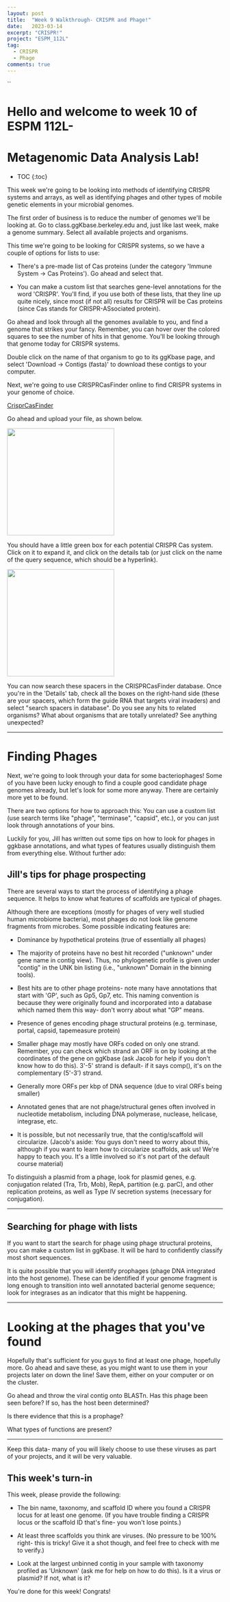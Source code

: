 ```yaml
---
layout: post
title:  "Week 9 Walkthrough- CRISPR and Phage!"
date:   2023-03-14
excerpt: "CRISPR!"
project: "ESPM_112L"
tag:
  - CRISPR
  - Phage
comments: true
---
```



``
<h1>Hello and welcome to week 10 of ESPM 112L-</h1>

<h1>Metagenomic Data Analysis Lab!</h1>

* TOC
{:toc}

This week we're going to be looking into methods of identifying CRISPR systems and arrays, as well as identifying phages and other types of mobile genetic elements in your microbial genomes.

The first order of business is to reduce the number of genomes we'll be looking at. Go to class.ggKbase.berkeley.edu and, just like last week, make a genome summary. Select all available projects and organisms.

This time we're going to be looking for CRISPR systems, so we have a couple of options for lists to use:

  - There's a pre-made list of Cas proteins (under the category 'Immune System -> Cas Proteins'). Go ahead and select that.

  - You can make a custom list that searches gene-level annotations for the word 'CRISPR'. You'll find, if you use both of these lists, that they line up quite nicely, since most (if not all) results for CRISPR will be Cas proteins (since Cas stands for CRISPR-ASsociated protein).

Go ahead and look through all the genomes available to you, and find a genome that strikes your fancy. Remember, you can hover over the colored squares to see the number of hits in that genome. You'll be looking through that genome today for CRISPR systems.

Double click on the name of that organism to go to its ggKbase page, and select 'Download -> Contigs (fasta)' to download these contigs to your computer.

Next, we're going to use CRISPRCasFinder online to find CRISPR systems in your genome of choice.

[CrisprCasFinder](https://crisprcas.i2bc.paris-saclay.fr/CrisprCasFinder/Index)

Go ahead and upload your file, as shown below.

<img src="/assets/img/crisprcasfinder.png" width=250>

You should have a little green box for each potential CRISPR Cas system. Click on it to expand it, and click on the details tab (or just click on the name of the query sequence, which should be a hyperlink).

<img src="/assets/img/littlegreenbox.png.png" width=250>

You can now search these spacers in the CRISPRCasFinder database. Once you're in the 'Details' tab, check all the boxes on the right-hand side (these are your spacers, which form the guide RNA that targets viral invaders) and select "search spacers in database". Do you see any hits to related organisms? What about organisms that are totally unrelated? See anything unexpected?

---

# Finding Phages

Next, we're going to look through your data for some bacteriophages! Some of you have been lucky enough to find a couple good candidate phage genomes already, but let's look for some more anyway. There are certainly more yet to be found.

There are two options for how to approach this: You can use a custom list (use search terms like "phage", "terminase", "capsid", etc.), or you can just look through annotations of your bins.

Luckily for you, Jill has written out some tips on how to look for phages in ggkbase annotations, and what types of features usually distinguish them from everything else. Without further ado:

## Jill's tips for phage prospecting

There are several ways to start the process of identifying a phage sequence. It helps to know what features of scaffolds are typical of phages.

Although there are exceptions (mostly for phages of very well studied human microbiome bacteria), most phages do not look like genome fragments from microbes. Some possible indicating features are:

- Dominance by hypothetical proteins (true of essentially all phages)

- The majority of proteins have no best hit recorded ("unknown" under gene name in contig view). Thus, no phylogenetic profile is given under "contig" in the UNK bin listing (i.e., "unknown" Domain in the binning tools).

- Best hits are to other phage proteins- note many have annotations that start with 'GP', such as Gp5, Gp7, etc. This naming convention is because they were originally found and incorporated into a database which named them this way- don't worry about what "GP" means.

- Presence of genes encoding phage structural proteins (e.g. terminase, portal, capsid, tapemeasure protein)

- Smaller phage may mostly have ORFs coded on only one strand. Remember, you can check which strand an ORF is on by looking at the coordinates of the gene on ggKbase (ask Jacob for help if you don't know how to do this). 3'-5' strand is default-  if it says comp(), it's on the complementary (5'-3') strand.

- Generally more ORFs per kbp of DNA sequence (due to viral ORFs being smaller)

- Annotated genes that are not phage/structural genes often involved in nucleotide metabolism, including DNA polymerase, nuclease, helicase, integrase, etc.

- It is possible, but not necessarily true, that the contig/scaffold will circularize. (Jacob's aside: You guys don't need to worry about this, although if you want to learn how to circularize scaffolds, ask us! We're happy to teach you. It's a little involved so it's not part of the default course material)

To distinguish a plasmid from a phage, look for plasmid genes, e.g. conjugation related (Tra, Trb, Mob), RepA, partition (e.g. parC), and other replication proteins, as well as Type IV secretion systems (necessary for conjugation).

---

## Searching for phage with lists

If you want to start the search for phage using phage structural proteins, you can make a custom list in ggKbase. It will be hard to confidently classify most short sequences.

It is quite possible that you will identify prophages (phage DNA integrated into the host genome). These can be identified if your genome fragment is long enough to transition into well annotated bacterial genome sequence; look for integrases as an indicator that this might be happening.

---

# Looking at the phages that you've found

Hopefully that's sufficient for you guys to find at least one phage, hopefully more. Go ahead and save these, as you might want to use them in your projects later on down the line! Save them, either on your computer or on the cluster.

Go ahead and throw the viral contig onto BLASTn. Has this phage been seen before? If so, has the host been determined?

Is there evidence that this is a prophage?

What types of functions are present?

---

Keep this data- many of you will likely choose to use these viruses as part of your projects, and it will be very valuable.


## This week's turn-in

This week, please provide the following:

- The bin name, taxonomy, and scaffold ID where you found a CRISPR locus for at least one genome. (If you have trouble finding a CRISPR locus or the scaffold ID that's fine- you won't lose points.)

- At least three scaffolds you think are viruses. (No pressure to be 100% right- this is tricky! Give it a shot though, and feel free to check with me to verify.)

- Look at the largest unbinned contig in your sample with taxonomy profiled as 'Unknown' (ask me for help on how to do this). Is it a virus or plasmid? If not, what is it?

You're done for this week! Congrats!
